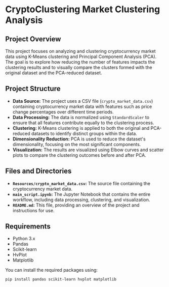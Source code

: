 # CryptoClustering Market Clustering Analysis

## Project Overview

This project focuses on analyzing and clustering cryptocurrency market data using K-Means clustering and Principal Component Analysis (PCA). The goal is to explore how reducing the number of features impacts the clustering results and to visually compare the clusters formed with the original dataset and the PCA-reduced dataset.

## Project Structure

- **Data Source:** The project uses a CSV file (`crypto_market_data.csv`) containing cryptocurrency market data with features such as price change percentages over different time periods.
- **Data Processing:** The data is normalized using `StandardScaler` to ensure that all features contribute equally to the clustering process.
- **Clustering:** K-Means clustering is applied to both the original and PCA-reduced datasets to identify distinct groups within the data.
- **Dimensionality Reduction:** PCA is used to reduce the dataset's dimensionality, focusing on the most significant components.
- **Visualization:** The results are visualized using Elbow curves and scatter plots to compare the clustering outcomes before and after PCA.

## Files and Directories

- **`Resources/crypto_market_data.csv`:** The source file containing the cryptocurrency market data.
- **`main_script.ipynb`:** The Jupyter Notebook that contains the entire workflow, including data processing, clustering, and visualization.
- **`README.md`:** This file, providing an overview of the project and instructions for use.

## Requirements

- Python 3.x
- Pandas
- Scikit-learn
- HvPlot
- Matplotlib

You can install the required packages using:

```bash
pip install pandas scikit-learn hvplot matplotlib
